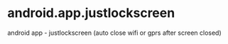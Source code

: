 android.app.justlockscreen
==========================

android app - justlockscreen (auto close wifi or gprs after screen closed)
